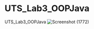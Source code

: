 # UTS_Lab3_OOPJava
UTS_Lab3_OOPJava
![Screenshot (1772)](https://user-images.githubusercontent.com/102269575/236616384-d9b18161-fb7c-4ebe-8c2d-aeb5dd0d0cb9.png)
